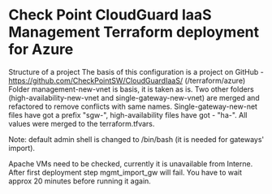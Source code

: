 # Check Point CloudGuard IaaS Management Terraform deployment for Azure
Structure of a project
The basis of this configuration is a project on GitHub - https://github.com/CheckPointSW/CloudGuardIaaS/ (/terraform/azure)
Folder management-new-vnet is basis, it is taken as is.
Two other folders (high-availability-new-vnet and single-gateway-new-vnet) are merged and refactored to remove conflicts with same names. Single-gateway-new-net files have got a prefix "sgw-", high-availability files have got - "ha-".
All values were merged to the terraform.tfvars.

Note: default admin shell is changed to /bin/bash (it is needed for gateways' import).

Apache VMs need to be checked, currently it is unavailable from Interne.
After first deployment step mgmt_import_gw will fail.
You have to wait approx 20 minutes before running it again.